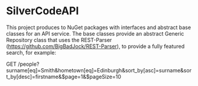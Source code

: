# SilverCodeAPI
 
This project produces to NuGet packages with interfaces and abstract base classes for an API service. The base classes provide an abstract Generic Repository class that uses the REST-Parser (https://github.com/BigBadJock/REST-Parser), to provide a fully featured search, for example:

GET /people?surname[eq]=Smith&hometown[eq]=Edinburgh&sort_by[asc]=surname&sort_by[desc]=firstname&$page=1&$pageSize=10
